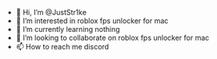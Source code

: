 - 👋 Hi, I’m @JustStr1ke
- 👀 I’m interested in roblox fps unlocker for mac
- 🌱 I’m currently learning nothing
- 💞️ I’m looking to collaborate on roblox fps unlocker for mac
- 📫 How to reach me discord

<!---
JustStr1ke/JustStr1ke is a ✨ special ✨ repository because its `README.md` (this file) appears on your GitHub profile.
You can click the Preview link to take a look at your changes.
--->
